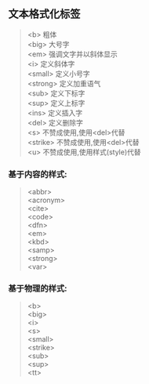 ## 文本格式化标签
> \<b>			粗体	    	
> \<big>		大号字  	 	
> \<em> 		强调文字并以斜体显示  	 	
> \<i> 			定义斜体字    		
> \<small> 		定义小号字  	  
> \<strong> 	定义加重语气     
> \<sub> 		定义下标字       
> \<sup> 		定义上标字    
> \<ins> 		定义插入字    
> \<del> 		定义删除字    
> \<s> 			不赞成使用,使用\<del>代替     
> \<strike> 	不赞成使用,使用\<del>代替      
> \<u> 			不赞成使用,使用样式(style)代替         

### 基于内容的样式:  
> \<abbr>     
> \<acronym>   
> \<cite>     
> \<code>     
> \<dfn>  
> \<em>  
> \<kbd>  
> \<samp>  
> \<strong>  
> \<var>  

### 基于物理的样式:
>\<b>  
>\<big>   
>\<i>   
>\<s>  
>\<small>  
>\<strike>  
>\<sub>  
>\<sup>    
>\<tt>    
